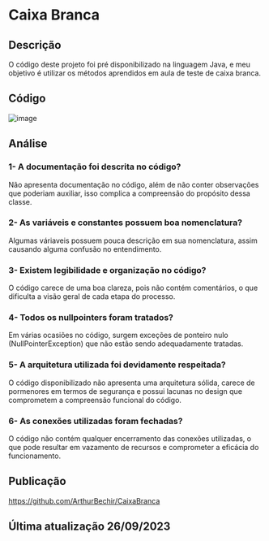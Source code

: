 # Caixa Branca
 
## Descrição
O código deste projeto foi pré disponibilizado na linguagem Java, e meu objetivo é utilizar os métodos aprendidos em aula de teste de caixa branca.

## Código
![image](https://github.com/yVinii/CaixaBranca/assets/117307556/0f4f6ee4-1d52-4ebb-abd3-a9f1a54cef18)

## Análise
### 1- A documentação foi descrita no código?
Não apresenta documentação no código, além de não conter observações que poderiam auxiliar, isso complica a compreensão do propósito dessa classe.

### 2- As variáveis e constantes possuem boa nomenclatura?
Algumas váriaveis possuem pouca descrição em sua nomenclatura, assim causando alguma confusão no entendimento.

### 3- Existem legibilidade e organização no código?
O código carece de uma boa clareza, pois não contém comentários, o que dificulta a visão geral de cada etapa do processo.

### 4- Todos os nullpointers foram tratados?
Em várias ocasiões no código, surgem exceções de ponteiro nulo (NullPointerException) que não estão sendo adequadamente tratadas.

### 5- A arquitetura utilizada foi devidamente respeitada?
O código disponibilizado não apresenta uma arquitetura sólida, carece de pormenores em termos de segurança e possui lacunas no design que comprometem a compreensão funcional do código.

### 6- As conexões utilizadas foram fechadas?
O código não contém qualquer encerramento das conexões utilizadas, o que pode resultar em vazamento de recursos e comprometer a eficácia do funcionamento.

## Publicação
https://github.com/ArthurBechir/CaixaBranca

## Última atualização 26/09/2023

